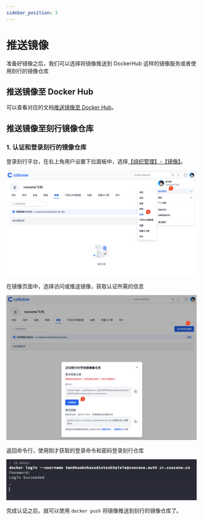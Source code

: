 ```yaml
---
sidebar_position: 3
---
```


# 推送镜像

准备好镜像之后，我们可以选择将镜像推送到 DockerHub 这样的镜像服务或者使用刻行的镜像仓库

## 推送镜像至 Docker Hub

可以查看对应的文档[推送镜像至 Docker Hub](https://docs.docker.com/docker-hub/repos/#pushing-a-docker-container-image-to-docker-hub)。

## 推送镜像至刻行镜像仓库

### 1. 认证和登录刻行的镜像仓库

登录刻行平台，在右上角用户设置下拉面板中，选择[【组织管理】-【镜像】](https://coscene.cn/org/images)。

![docker-images-page](../img/4-13-docker-images-page.png)

在镜像页面中，选择访问或推送镜像，获取认证所需的信息

![generate-docker-auth](../img/4-13-generate-docker-auth.png)

返回命令行，使用刚才获取的登录命令和密码登录刻行仓库

![docker-login](../img/4-13-docker-login.png)

完成认证之后，就可以使用 `docker push` 将镜像推送到刻行的镜像仓库了。
